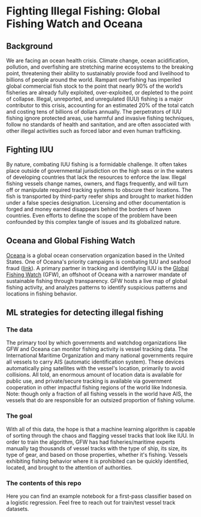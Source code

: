 # Fighting Illegal Fishing: Global Fishing Watch and Oceana
## Background

We are facing an ocean health crisis.  Climate change, ocean acidification, pollution, and overfishing are stretching marine ecosystems to the breaking point, threatening their ability to sustainably provide food and livelihood to billions of people around the world.  Rampant overfishing has imperiled global commercial fish stock to the point that nearly 90% of the world’s fisheries are already fully exploited, over-exploited, or depleted to the point of collapse.  Illegal, unreported, and unregulated (IUU) fishing is a major contributor to this crisis, accounting for an estimated 20% of the total catch and costing tens of billions of dollars annually.  The perpetrators of IUU fishing ignore protected areas, use harmful and invasive fishing techniques, follow no standards of health and sanitation, and are often associated with other illegal activities such as forced labor and even human trafficking.

## Fighting IUU

By nature, combating IUU fishing is a formidable challenge.  It often takes place outside of governmental jurisdiction on the high seas or in the waters of developing countries that lack the resources to enforce the law.  Illegal fishing vessels change names, owners, and flags frequently, and will turn off or manipulate required tracking systems to obscure their locations.  The fish is transported by third-party reefer ships and brought to market hidden under a false species designation.  Licensing and other documentation is forged and money earned disappears behind the borders of haven countries.  Even efforts to define the scope of the problem have been confounded by this complex tangle of issues and its globalized nature.

## Oceana and Global Fishing Watch

[Oceana](https://oceana.org/) is a global ocean conservation organization based in the United States. One of Oceana's priority campaigns is combating IUU and seafood fraud ([link](https://usa.oceana.org/our-campaigns/illegal_fishing_and_seafood_fraud/campaign)). A primary partner in tracking and identifying IUU is the [Global Fishing Watch](https://globalfishingwatch.org/) (GFW), an offshoot of Oceana with a narrower mandate of sustainable fishing through transparency. GFW hosts a live map of global fishing activity, and analyzes patterns to identify suspicious patterns and locations in fishing behavior.

## ML strategies for detecting illegal fishing

### The data

The primary tool by which governments and watchdog organizations like GFW and Oceana can monitor fishing activity is vessel tracking data. The International Maritime Organization and many national governments require all vessels to carry AIS (automatic identification system). These devices automatically ping satellites with the vessel's location, primarily to avoid collisions. All told, an enormous amount of location data is available for public use, and private/secure tracking is available via government cooperation in other impactful fishing regions of the world like Indonesia. Note: though only a fraction of all fishing vessels in the world have AIS, the vessels that do are responsible for an outsized proportion of fishing volume.

### The goal

With all of this data, the hope is that a machine learning algorithm is capable of sorting through the chaos and flagging vessel tracks that look like IUU. In order to train the algorithm, GFW has had fisheries/maritime experts manually tag thousands of vessel tracks with the type of ship, its size, its type of gear, and based on those properties, whether it's fishing. Vessels exhibiting fishing behavior where it is prohibited can be quickly identified, located, and brought to the attention of authorities.

### The contents of this repo

Here you can find an example notebook for a first-pass classifier based on a logistic regression. Feel free to reach out for train/test vessel track datasets.

